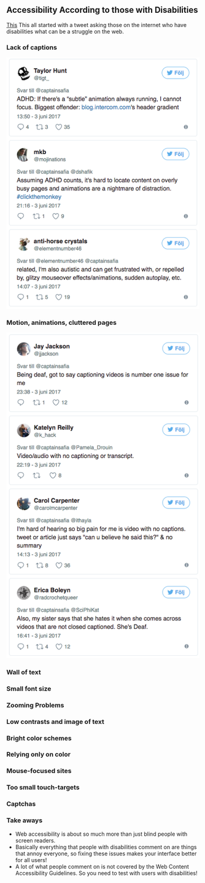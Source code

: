 ## Accessibility According to those with Disabilities

[This](https://axesslab.com/accessibility-according-to-pwd/) This all started with a tweet asking those on the internet who have disabilities what can be a struggle on the web.

### Lack of captions

![Lack of Captions](/assets/images/animations.png)

### Motion, animations, cluttered pages

![Motion, animations, cluttered pages](/assets/images/captions.png)

### Wall of text

### Small font size

### Zooming Problems

### Low contrasts and image of text

### Bright color schemes

### Relying only on color

### Mouse-focused sites

### Too small touch-targets

### Captchas

### Take aways
- Web accessibility is about so much more than just blind people with screen readers.
- Basically everything that people with disabilities comment on are things that annoy everyone, so fixing these issues makes your interface better for all users!
- A lot of what people comment on is not covered by the Web Content Accessibility Guidelines. So you need to test with users with disabilities!
